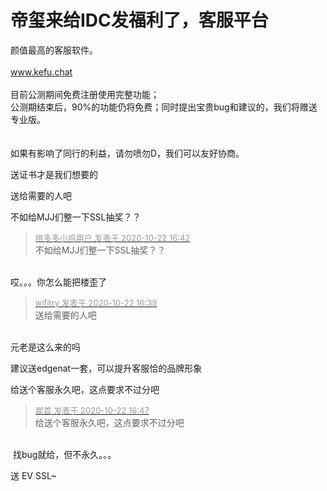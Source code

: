 # 帝玺来给IDC发福利了，客服平台


颜值最高的客服软件。<br />
<br />
www.kefu.chat<br />
<br />
目前公测期间免费注册使用完整功能；<br />
公测期结束后，90%的功能仍将免费；同时提出宝贵bug和建议的，我们将赠送专业版。<br />
<br />
<br />
如果有影响了同行的利益，请勿喷勿D，我们可以友好协商。

送证书才是我们想要的<img src="static/image/smiley/default/lol.gif" smilieid="12" border="0" alt="" />

送给需要的人吧

不如给MJJ们整一下SSL抽奖？？

<div class="quote"><blockquote><font size="2"><a href="https://www.hostloc.com/forum.php?mod=redirect&amp;goto=findpost&amp;pid=9336608&amp;ptid=757208" target="_blank"><font color="#999999">拼多多小鸡用户 发表于 2020-10-22 16:42</font></a></font><br />
不如给MJJ们整一下SSL抽奖？？</blockquote></div><br />
哎。。。你怎么能把楼歪了

<div class="quote"><blockquote><font size="2"><a href="https://www.hostloc.com/forum.php?mod=redirect&amp;goto=findpost&amp;pid=9336593&amp;ptid=757208" target="_blank"><font color="#999999">wifitry 发表于 2020-10-22 16:39</font></a></font><br />
送给需要的人吧</blockquote></div><br />
元老是这么来的吗<img src="static/image/smiley/default/lol.gif" smilieid="12" border="0" alt="" />

建议送edgenat一套，可以提升客服恰的品牌形象

给送个客服永久吧，这点要求不过分吧<img id="aimg_ujdAj" onclick="zoom(this, this.src, 0, 0, 0)" class="zoom" src="https://cdn.jsdelivr.net/gh/hishis/forum-master/public/images/patch.gif" onmouseover="img_onmouseoverfunc(this)" onload="thumbImg(this)" border="0" alt="" />

<div class="quote"><blockquote><font size="2"><a href="https://www.hostloc.com/forum.php?mod=redirect&amp;goto=findpost&amp;pid=9336639&amp;ptid=757208" target="_blank"><font color="#999999">犀首 发表于 2020-10-22 16:47</font></a></font><br />
给送个客服永久吧，这点要求不过分吧</blockquote></div><br />
<img src="static/image/smiley/default/lol.gif" smilieid="12" border="0" alt="" /> 找bug就给，但不永久。。。

送 EV SSL~ 
